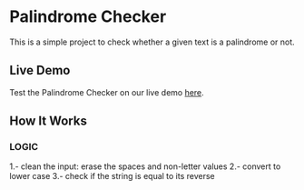 # Palindrome Checker

This is a simple project to check whether a given text is a palindrome or not.

## Live Demo

Test the Palindrome Checker on our live demo [here](https://github.com/BrunoMH/Palindrome/deployments/github-pages).

## How It Works

### LOGIC

1.- clean the input: erase the spaces and non-letter values
2.- convert to lower case
3.- check if the string is equal to its reverse
